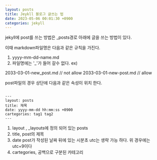 ```yaml
---
layout: posts
title: Jeykll 블로그 글쓰는 법 
date: 2023-05-06 00:01:30 +0900
categories: jekyll
---
```


jekyll에 post를 쓰는 방법은 _posts경로 아래에 글을 쓰는 방법이 있다.

이때 markdown파일명은 다음과 같은 규칙을 가진다.

1. yyyy-mm-dd-name.md 
2. 파일명에는 '_'가 들어 갈수 없다.
  ex) 

  2033-03-01-new_post.md // not allow
  2033-03-01-new-post.md // allow


post파일의 경우 상단에 다음과 같은 속성이 위치 한다.
```

---
layout: posts
title: 재목
date: yyyy-mm-dd hh:mm:ss +0900
cartegories: tag1 tag2
---

````

1. layout , _layouts에 정의 되어 있는 posts
2. title, post의 제목
3. date post가 작성된 날짜 뒤에 있는 시분초 utc는 생략 가능 하다. 위 경우에는 utc+9이다
4. cartegories, 공백으로 구분된 카테고리 
